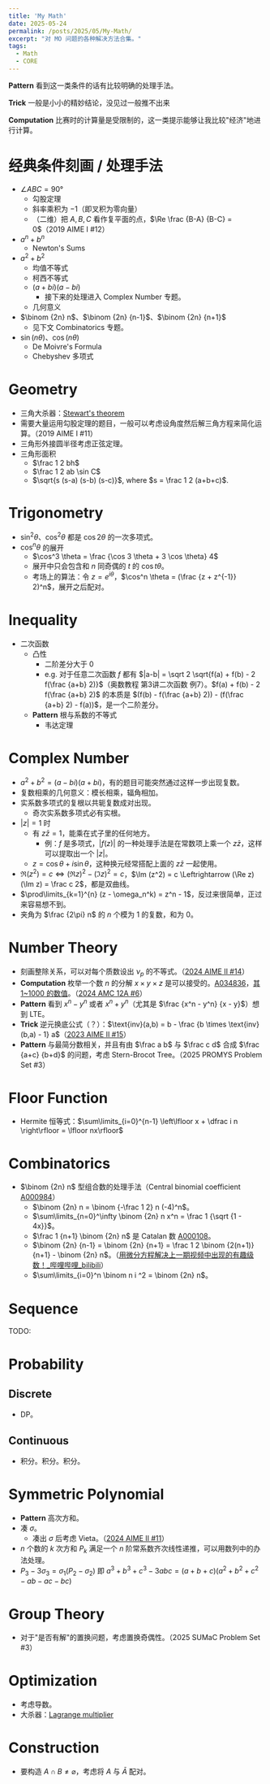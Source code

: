 ```yaml
---
title: 'My Math'
date: 2025-05-24
permalink: /posts/2025/05/My-Math/
excerpt: "对 MO 问题的各种解决方法合集。"
tags:
  - Math
  - CORE
---
```


**Pattern** 看到这一类条件的话有比较明确的处理手法。

**Trick** 一般是小小的精妙结论，没见过一般推不出来

**Computation** 比赛时的计算量是受限制的，这一类提示能够让我比较"经济"地进行计算。

# 经典条件刻画 / 处理手法
- $\angle ABC = 90°$
  - 勾股定理
  - 斜率乘积为 $-1$（即叉积为零向量）
  - （二维）把 $A,B,C$ 看作复平面的点，$\Re \frac {B-A} {B-C} = 0$（2019 AIME I #12）
- $a^n+b^n$
  - Newton's Sums
- $a^2+b^2$
  - 均值不等式
  - 柯西不等式
  - $(a+bi)(a-bi)$
    - 接下来的处理进入 Complex Number 专题。
  - 几何意义
- $\binom {2n} n$、$\binom {2n} {n-1}$、$\binom {2n} {n+1}$
  - 见下文 Combinatorics 专题。
- $\sin(n\theta)$、$\cos(n\theta)$
  - De Moivre's Formula
  - Chebyshev 多项式

# Geometry
- 三角大杀器：[Stewart's theorem](https://en.wikipedia.org/wiki/Stewart%27s_theorem)
- 需要大量运用勾股定理的题目，一般可以考虑设角度然后解三角方程来简化运算。（2019 AIME I #11）
- 三角形外接圆半径考虑正弦定理。
- 三角形面积
  - $\frac 1 2 bh$
  - $\frac 1 2 ab \sin C$
  - $\sqrt{s (s-a) (s-b) (s-c)}$, where $s = \frac 1 2 (a+b+c)$.

# Trigonometry
- $\sin^2 \theta$、$\cos^2 \theta$ 都是 $\cos 2\theta$ 的一次多项式。
- $\cos^n \theta$ 的展开
  - $\cos^3 \theta = \frac {\cos 3 \theta + 3 \cos \theta} 4$
  - 展开中只会包含和 $n$ 同奇偶的 $t$ 的 $\cos t \theta$。
  - 考场上的算法：令 $z=e^{i\theta}$，$\cos^n \theta = (\frac {z + z^{-1}} 2)^n$，展开之后配对。

# Inequality
- 二次函数
  - 凸性
    - 二阶差分大于 $0$
    - e.g. 对于任意二次函数 $f$ 都有 $|a-b| = \sqrt 2 \sqrt{f(a) + f(b) - 2 f(\frac {a+b} 2)}$（奥数教程 第3讲二次函数 例7）。$f(a) + f(b) - 2 f(\frac {a+b} 2)$ 的本质是 $(f(b) - f(\frac {a+b} 2)) - (f(\frac {a+b} 2) - f(a))$，是一个二阶差分。
  - **Pattern** 根与系数的不等式
    - 韦达定理

# Complex Number
- $a^2 + b^2 = (a - bi) (a + bi)$，有的题目可能突然通过这样一步出现复数。
- 复数相乘的几何意义：模长相乘，辐角相加。
- 实系数多项式的复根以共轭复数成对出现。
  - 奇次实系数多项式必有实根。
- $|z| = 1$ 时
  - 有 $z \bar{z} = 1$，能乘在式子里的任何地方。
    - 例：$f$ 是多项式，$|f(z)|$ 的一种处理手法是在常数项上乘一个 $z \bar{z}$，这样可以提取出一个 $|z|$。
  - $z = \cos\theta + i\sin\theta$，这种换元经常搭配上面的 $z \bar{z}$ 一起使用。
- $\Re (z^2) = c \Leftrightarrow (\Re z)^2 - (\Im z)^2 = c$，$\Im (z^2) = c \Leftrightarrow (\Re z) (\Im z) = \frac c 2$，都是双曲线。
- $\prod\limits_{k=1}^{n} (z - \omega_n^k) = z^n - 1$，反过来很简单，正过来容易想不到。
- 夹角为 $\frac {2\pi} n$ 的 $n$ 个模为 $1$ 的复数，和为 $0$。

# Number Theory
- 刻画整除关系，可以对每个质数设出 $\nu_p$ 的不等式。（[2024 AIME II #14](https://artofproblemsolving.com/wiki/index.php/2024_AIME_II_Problems/Problem_14)）
- **Computation** 枚举一个数 $n$ 的分解 $x \times y \times z$ 是可以接受的。[A034836](https://oeis.org/A034836)，[其 1~1000 的数值](https://oeis.org/A034836/b034836.txt)。（[2024 AMC 12A #6](https://artofproblemsolving.com/wiki/index.php/2024_AMC_10A_Problems/Problem_7)）
- **Pattern** 看到 $x^n - y^n$ 或者 $x^n + y^n$（尤其是 $\frac {x^n - y^n} {x - y}$）想到 LTE。
- **Trick** 逆元换底公式（？）：$\text{inv}(a,b) = b -  \frac {b \times \text{inv}(b,a) - 1} a$（[2023 AIME II #15](https://artofproblemsolving.com/wiki/index.php/2023_AIME_II_Problems/Problem_15)）
- **Pattern** 与最简分数相关，并且有由 $\frac a b$ 与 $\frac c d$ 合成 $\frac {a+c} {b+d}$ 的问题，考虑 Stern-Brocot Tree。（2025 PROMYS Problem Set #3）

# Floor Function
- Hermite 恒等式：$\sum\limits_{i=0}^{n-1} \left\lfloor x + \dfrac i n \right\rfloor = \lfloor nx\rfloor$

# Combinatorics
- $\binom {2n} n$ 型组合数的处理手法（Central binomial coefficient [A000984](https://oeis.org/A000984)）
  - $\binom {2n} n = \binom {-\frac 1 2} n (-4)^n$。
  - $\sum\limits_{n=0}^\infty \binom {2n} n x^n = \frac 1 {\sqrt {1 - 4x}}$。
  - $\frac 1 {n+1} \binom {2n} n$ 是 Catalan 数 [A000108](https://oeis.org/A000108)。
  - $\binom {2n} {n-1} = \binom {2n} {n+1} = \frac 1 2 \binom {2(n+1)} {n+1} - \binom {2n} n$。（[用微分方程解决上一期视频中出现的有趣级数！_哔哩哔哩_bilibili](https://www.bilibili.com/video/BV1Kd4y1j7hS/)）
  - $\sum\limits_{i=0}^n \binom n i ^2 = \binom {2n} n$。

# Sequence
TODO:

# Probability
## Discrete
- DP。

## Continuous
- 积分。积分。积分。

# Symmetric Polynomial
- **Pattern** 高次方和。
- 凑 $\sigma$。
  - 凑出 $\sigma$ 后考虑 Vieta。（[2024 AIME II #11](https://artofproblemsolving.com/wiki/index.php/2024_AIME_II_Problems/Problem_11)）
- $n$ 个数的 $k$ 次方和 $P_k$ 满足一个 $n$ 阶常系数齐次线性递推，可以用数列中的办法处理。
- $P_3 - 3\sigma_3 = \sigma_1 (P_2 - \sigma_2)$ 即 $a^3 + b^3 + c^3 - 3abc = (a + b + c)(a^2 + b^2 + c^2 -ab - ac - bc)$

# Group Theory
- 对于"是否有解"的置换问题，考虑置换奇偶性。（2025 SUMaC Problem Set #3）

# Optimization
- 考虑导数。
- 大杀器：[Lagrange multiplier](https://en.wikipedia.org/wiki/Lagrange_multiplier)

# Construction
- 要构造 $A \cap B \ne \varnothing$，考虑将 $A$ 与 $\bar{A}$ 配对。